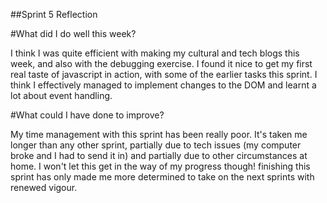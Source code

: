 ##Sprint 5 Reflection


#What did I do well this week?

I think I was quite efficient with making my cultural and tech blogs this week, and also with the debugging exercise. I found it nice to get my first real taste of javascript in action, with some of the earlier tasks
this sprint. I think I effectively managed to implement changes to the DOM and learnt a lot about event handling.


 #What could I have done to improve?

 My time management with this sprint has been really poor. It's taken me longer than any other sprint, partially
 due to tech issues (my computer broke and I had to send it in) and partially due to other circumstances at home.
 I won't let this get in the way of my progress though! finishing this sprint has only made me more determined to
 take on the next sprints with renewed vigour. 